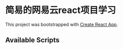 # 简易的网易云react项目学习

This project was bootstrapped with [Create React App](https://github.com/facebook/create-react-app).

## Available Scripts
